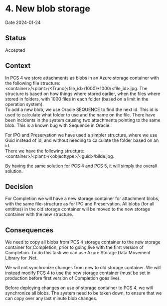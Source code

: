 # 4. New blob storage
Date 2024-01-24

## Status

Accepted

## Context

In PCS 4 we store attachments as blobs in an Azure storage container with the following file structure: 
\<container\>/\<plant\>/\<Trunc(\<file_id\>/1000)*1000/\<file_id\>.jpg. 
The structure is based on how things where stored earlier, when the files where stored in folders, with 1000 files in each folder (based on a limit in the operation system).  
To add a new blob, we use Oracle SEQUENCE to find the next id. This id is used to calculate what folder to use and the name on the file. 
There have been incidents in the system causing two attachments pointing to the same blob. This is a known bug with Sequence in Oracle.

For IPO and Preservation we have used a simpler structure, where we use Guid instead of id, and without needing to calculate the folder based on an id.  
There we have the following structure:  \<container\>/\<plant\>/\<objecttype\>/\<guid\>/bilde.jpg.

By having the same solution for PCS 4 and PCS 5, it will simply the overall solution. 

## Decision

For Completion we will have a new storage container for attachment blobs, with the same file-structure as for IPO and Preservation. 
All blobs (for all entitites) in the old storage container will be moved to the new storage container with the new structure.   

## Consequences

We need to copy all blobs from PCS 4 storage container to the new storage container for Completion, prior to going live with the first version of Completion. 
To do this task we can use Azure Storage Data Movement Library for .Net.

We will not synchronize changes from new to old storage container. We will instead modify PCS 4 to use the new storage container (must be set in production before first version of Completion goes live). 

Before deploying changes on use of storage container to PCS 4, we will synchronize all blobs. The system need to be taken down, to ensure that we can copy over any last minute blob changes. 

